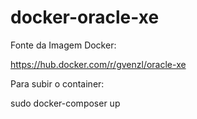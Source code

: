 # docker-oracle-xe


Fonte da Imagem Docker:

https://hub.docker.com/r/gvenzl/oracle-xe


Para subir o container:

sudo docker-composer up

